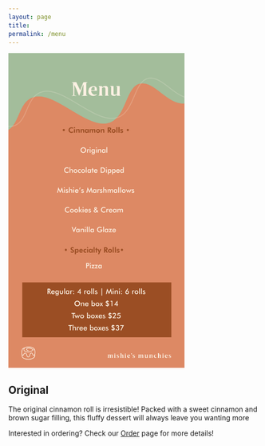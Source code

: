 ```yaml
---
layout: page
title: 
permalink: /menu
---
```


<img src="../assets/img/menu.svg"
     alt="Menu"
     width="70%"/>

## Original
The original cinnamon roll is irresistible! Packed with a sweet cinnamon and brown sugar filling, this fluffy dessert will always leave you wanting more

Interested in ordering? Check our [Order](order) page for more details!